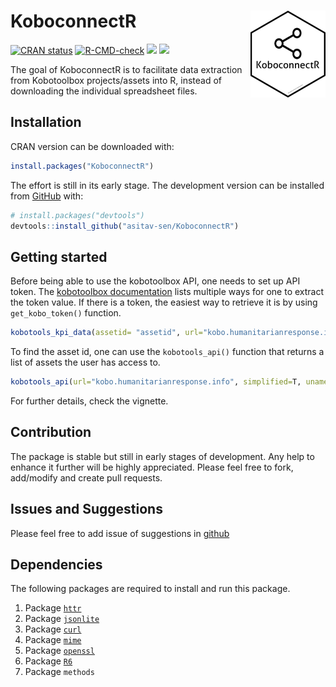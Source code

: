 
<!-- README.md is generated from README.Rmd. Please edit that file -->

# KoboconnectR <img src='man/figures/logo.png' align="right" height="139" />

<!-- badges: start -->

[![CRAN
status](https://www.r-pkg.org/badges/version/KoboconnectR)](https://CRAN.R-project.org/package=KoboconnectR)
[![R-CMD-check](https://github.com/asitav-sen/KoboconnectR/workflows/R-CMD-check/badge.svg)](https://github.com/asitav-sen/KoboconnectR/actions)
[![](https://cranlogs.r-pkg.org/badges/KoboconnectR)](https://cran.r-project.org/package=KoboconnectR)
[![](https://cranlogs.r-pkg.org/badges/grand-total/KoboconnectR?color=blue)](https://r-pkg.org/pkg/KoboconnectR)

<!-- badges: end -->

The goal of KoboconnectR is to facilitate data extraction from
Kobotoolbox projects/assets into R, instead of downloading the
individual spreadsheet files.

## Installation

CRAN version can be downloaded with:

``` r
install.packages("KoboconnectR") 
```

The effort is still in its early stage. The development version can be
installed from [GitHub](https://github.com/) with:

``` r
# install.packages("devtools")
devtools::install_github("asitav-sen/KoboconnectR")
```

## Getting started

Before being able to use the kobotoolbox API, one needs to set up API
token. The [kobotoolbox
documentation](https://support.kobotoolbox.org/api.html) lists multiple
ways for one to extract the token value. If there is a token, the
easiest way to retrieve it is by using `get_kobo_token()` function.

``` r
kobotools_kpi_data(assetid= "assetid", url="kobo.humanitarianresponse.info", uname="username", pwd="password")
```

To find the asset id, one can use the `kobotools_api()` function that
returns a list of assets the user has access to.

``` r
kobotools_api(url="kobo.humanitarianresponse.info", simplified=T, uname="userid", pwd="password")
```

For further details, check the vignette.

## Contribution

The package is stable but still in early stages of development. Any help
to enhance it further will be highly appreciated. Please feel free to
fork, add/modify and create pull requests.

## Issues and Suggestions

Please feel free to add issue of suggestions in
[github](https://github.com/asitav-sen/KoboconnectR/issues)

## Dependencies

The following packages are required to install and run this package.

1.  Package [`httr`](https://cran.r-project.org/package=httr)
2.  Package [`jsonlite`](https://cran.r-project.org/package=jsonlite)
3.  Package [`curl`](https://cran.r-project.org/package=curl)
4.  Package [`mime`](https://cran.r-project.org/package=mime)
5.  Package [`openssl`](https://cran.r-project.org/package=openssl)
6.  Package [`R6`](https://cran.r-project.org/package=R6)
7.  Package `methods`
